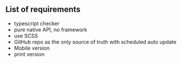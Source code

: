 ## List of requirements
* typescript checker
* pure native API, no framework
* use SCSS
* GitHub repo as the only source of truth with scheduled auto update
* Mobile version
* print version
